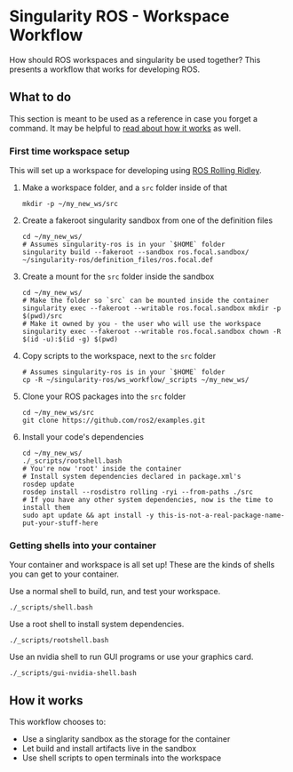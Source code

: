 # Singularity ROS - Workspace Workflow

How should ROS workspaces and singularity be used together?
This presents a workflow that works for developing ROS.

## What to do

This section is meant to be used as a reference in case you forget a command.
It may be helpful to [read about how it works](#how-it-works) as well.

### First time workspace setup

This will set up a workspace for developing using [ROS Rolling Ridley](https://index.ros.org/doc/ros2/Releases/#rolling-distribution).

1. Make a workspace folder, and a `src` folder inside of that
    ```console
    mkdir -p ~/my_new_ws/src
    ```
1. Create a fakeroot singularity sandbox from one of the definition files
    ```console
    cd ~/my_new_ws/
    # Assumes singularity-ros is in your `$HOME` folder
    singularity build --fakeroot --sandbox ros.focal.sandbox/ ~/singularity-ros/definition_files/ros.focal.def
    ```
1. Create a mount for the `src` folder inside the sandbox
    ```console
    cd ~/my_new_ws/
    # Make the folder so `src` can be mounted inside the container
    singularity exec --fakeroot --writable ros.focal.sandbox mkdir -p $(pwd)/src
    # Make it owned by you - the user who will use the workspace
    singularity exec --fakeroot --writable ros.focal.sandbox chown -R $(id -u):$(id -g) $(pwd)
    ```
1. Copy scripts to the workspace, next to the `src` folder
    ```console
    # Assumes singularity-ros is in your `$HOME` folder
    cp -R ~/singularity-ros/ws_workflow/_scripts ~/my_new_ws/
    ```
1. Clone your ROS packages into the `src` folder
    ```console
    cd ~/my_new_ws/src
    git clone https://github.com/ros2/examples.git
    ```
1.  Install your code's dependencies
    ```console
    cd ~/my_new_ws/
    ./_scripts/rootshell.bash
    # You're now 'root' inside the container
    # Install system dependencies declared in package.xml's
    rosdep update
    rosdep install --rosdistro rolling -ryi --from-paths ./src
    # If you have any other system dependencies, now is the time to install them
    sudo apt update && apt install -y this-is-not-a-real-package-name-put-your-stuff-here
    ```

### Getting shells into your container

Your container and workspace is all set up!
These are the kinds of shells you can get to your container.

Use a normal shell to build, run, and test your workspace.

```console
./_scripts/shell.bash
```

Use a root shell to install system dependencies.

```console
./_scripts/rootshell.bash
```

Use an nvidia shell to run GUI programs or use your graphics card.

```console
./_scripts/gui-nvidia-shell.bash
```

## How it works

This workflow chooses to:

* Use a singlarity sandbox as the storage for the container
* Let build and install artifacts live in the sandbox
* Use shell scripts to open terminals into the workspace
